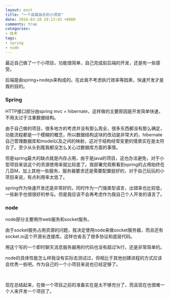 ```yaml
---
layout: post
title: "一个自娱自乐的小项目"
date: 2016-03-28 19:13:43 +0800
comments: true
categories:
- 技术
tags:
- spring
- node
---
```


最近自己做了一个小项目，功能很简单，自己完成前后端的开发，还是有一些感受。

<!--more-->

后端是由spring+nodejs来构成的。在此我不考虑执行效率等因素，快速开发才是我的目的。

### Spring

HTTP接口部分由spring mvc + hibernate，这样做的主要原因是开发简单快速，不用太过于注重数据结构。

由于自己做的项目，很多地方的考虑并没有那么周全，很多东西都没有那么确定，功能流程都是一个模糊的概念，所以数据结构这块的改动是非常大的，hibernate自己管理数据库和model以及之间的映射，这对于结构经常变更的情景实在是太符合了。至少从头到尾我都没怎么关心过数据库方面的事情。

但是spring最大的缺点就是内存占用，由于是java的项目，这也办法避免，对于小型项目来说这个的资源使用率就比较差了。我部署完观察看到spring的占用始终在几百M，加上其他一些服务，服务器要求还是需要配置挺好的，对于自己玩玩的小项目来说，有点利用率太低了。

spring作为快速开发还是非常好的，同时作为一门强类型语言，出错率也比较低，一些新手也很很好的参与。但是我应该不会再考虑作为我自己个人开发的语言了。

### node

node部分主要用作web服务和socket服务。

由于socket服务占用资源的问题，我决定使用node来做socket服务器，而且还有socket.io这个开源长连接库。这样也省去了很多协议和底层代码。

用这个写的一个即时聊天消息服务器用的代码也没有超过1k行，还是非常简单的。

node的具体性能怎么样我没有实际去测试过，但相比于其他创建进程的方式应该会优秀一些吧。作为自己的一个小项目来说也已经足够了。


<br>

现在总结起来，在做一个项目之前的准备实在是太不够充分了，而且现在也很难一个人来开发一个项目了。

